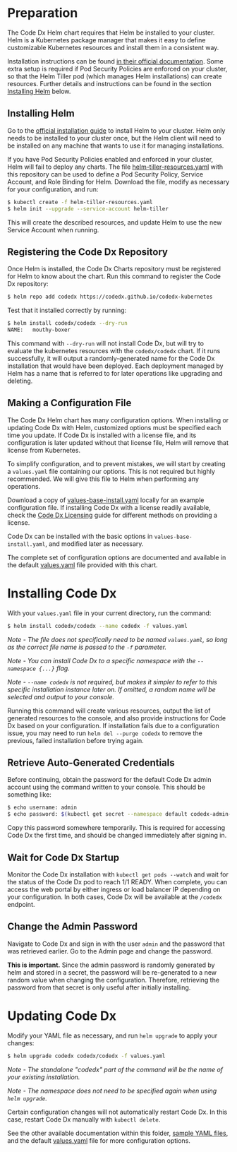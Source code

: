 


# Preparation

The Code Dx Helm chart requires that Helm be installed to your cluster. Helm is a Kubernetes package manager that makes it easy to define customizable Kubernetes resources and install them in a consistent way.

Installation instructions can be found [in their official documentation](https://helm.sh/docs/using_helm/). Some extra setup is required if Pod Security Policies are enforced on your cluster, so that the Helm Tiller pod (which manages Helm installations) can create resources. Further details and instructions can be found in the section [Installing Helm](#InstallingHelm) below.

## Installing Helm

Go to the [official installation guide](https://helm.sh/docs/using_helm/) to install Helm to your cluster. Helm only needs to be installed to your cluster once, but the Helm client will need to be installed on any machine that wants to use it for managing installations.

If you have Pod Security Policies enabled and enforced in your cluster, Helm will fail to deploy any charts. The file [helm-tiller-resources.yaml](../sample-values/helm-tiller-resources.yaml) with this repository can be used to define a Pod Security Policy, Service Account, and Role Binding for Helm. Download the file, modify as necessary for your configuration, and run:

```bash
$ kubectl create -f helm-tiller-resources.yaml
$ helm init --upgrade --service-account helm-tiller
```

This will create the described resources, and update Helm to use the new Service Account when running.

## Registering the Code Dx Repository

Once Helm is installed, the Code Dx Charts repository must be registered for Helm to know about the chart. Run this command to register the Code Dx repository:

```bash
$ helm repo add codedx https://codedx.github.io/codedx-kubernetes
```

Test that it installed correctly by running:

```bash
$ helm install codedx/codedx --dry-run
NAME:   mouthy-boxer
```

This command with `--dry-run` will not install Code Dx, but will try to evaluate the kubernetes resources with the `codedx/codedx` chart. If it runs successfully, it will output a randomly-generated name for the Code Dx installation that would have been deployed. Each deployment managed by Helm has a name that is referred to for later operations like upgrading and deleting.

## Making a Configuration File

The Code Dx Helm chart has many configuration options. When installing or updating Code Dx with Helm, customized options must be specified each time you update. If Code Dx is installed with a license file, and its configuration is later updated without that license file, Helm will remove that license from Kubernetes.

To simplify configuration, and to prevent mistakes, we will start by creating a `values.yaml` file containing our options. This is not required but highly recommended. We will give this file to Helm when performing any operations.

Download a copy of [values-base-install.yaml](../sample-values/values-base-install.yaml) locally for an example configuration file. If installing Code Dx with a license readily available, check the [Code Dx Licensing](codedx-licensing.md) guide for different methods on providing a license.

Code Dx can be installed with the basic options in `values-base-install.yaml`, and modified later as necessary.

The complete set of configuration options are documented and available in the default [values.yaml](../values.yaml) file provided with this chart.

# Installing Code Dx

With your `values.yaml` file in your current directory, run the command:

```bash
$ helm install codedx/codedx --name codedx -f values.yaml
```

_Note - The file does not specifically need to be named `values.yaml`, so long as the correct file name is passed to the `-f` parameter._

_Note - You can install Code Dx to a specific namespace with the `--namespace {...}` flag._

_Note - `--name codedx` is not required, but makes it simpler to refer to this specific installation instance later on. If omitted, a random name will be selected and output to your console._

Running this command will create various resources, output the list of generated resources to the console, and also provide instructions for Code Dx based on your configuration. If installation fails due to a configuration issue, you may need to run `helm del --purge codedx` to remove the previous, failed installation before trying again.

## Retrieve Auto-Generated Credentials

Before continuing, obtain the password for the default Code Dx admin account using the command written to your console. This should be something like:

```bash
$ echo username: admin
$ echo password: $(kubectl get secret --namespace default codedx-admin-secret -o jsonpath="{.data.password}" | base64 --decode)
```

Copy this password somewhere temporarily. This is required for accessing Code Dx the first time, and should be changed immediately after signing in.

## Wait for Code Dx Startup

Monitor the Code Dx installation with `kubectl get pods --watch` and wait for the status of the Code Dx pod to reach 1/1 READY. When complete, you can access the web portal by either ingress or load balancer IP depending on your configuration. In both cases, Code Dx will be available at the `/codedx` endpoint.

## Change the Admin Password

Navigate to Code Dx and sign in with the user `admin` and the password that was retrieved earlier. Go to the Admin page and change the password.

**This is important.** Since the admin password is randomly generated by helm and stored in a secret, the password will be re-generated to a new random value when changing the configuration. Therefore, retrieving the password from that secret is only useful after initially installing.

# Updating Code Dx

Modify your YAML file as necessary, and run `helm upgrade` to apply your changes:

```bash
$ helm upgrade codedx codedx/codedx -f values.yaml
```

_Note - The standalone "codedx" part of the command will be the name of your existing installation._

_Note - The namespace does not need to be specified again when using `helm upgrade`._

Certain configuration changes will not automatically restart Code Dx. In this case, restart Code Dx manually with `kubectl delete`.

See the other available documentation within this folder, [sample YAML files](../sample-values), and the default [values.yaml](../values.yaml) file for more configuration options.
